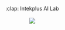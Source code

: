 
<p align="center">
  :clap: Intekplus AI Lab<br><br>
  <img src="https://user-images.githubusercontent.com/33476636/169225672-cbae8e4b-36f4-437e-8a3f-1a41d811012e.gif">
</p>

<!--

### :clap: Intekplus AI Lab

![test](https://user-images.githubusercontent.com/33476636/169225672-cbae8e4b-36f4-437e-8a3f-1a41d811012e.gif)



**Here are some ideas to get you started:**

🙋‍♀️ A short introduction - what is your organization all about?
🌈 Contribution guidelines - how can the community get involved?
👩‍💻 Useful resources - where can the community find your docs? Is there anything else the community should know?
🍿 Fun facts - what does your team eat for breakfast?
🧙 Remember, you can do mighty things with the power of [Markdown](https://docs.github.com/github/writing-on-github/getting-started-with-writing-and-formatting-on-github/basic-writing-and-formatting-syntax)
-->

